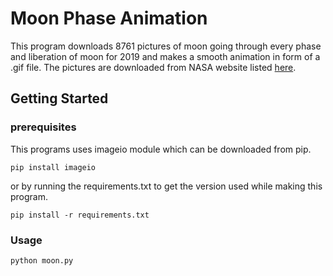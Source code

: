 # Moon Phase Animation

This program downloads 8761 pictures of moon going through every phase and liberation of moon for 2019 and makes a smooth animation in form of a .gif file. The pictures are downloaded from  NASA website listed [here](https://svs.gsfc.nasa.gov/4442).


## Getting Started

### prerequisites
This programs uses imageio module which can be downloaded from pip.
```
pip install imageio
```
or by running the requirements.txt to get the version used while making this program.
```
pip install -r requirements.txt
```

### Usage
```
python moon.py
```
